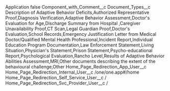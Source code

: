 <?xml version="1.0" encoding="UTF-8"?>
<CustomMetadata xmlns="http://soap.sforce.com/2006/04/metadata" xmlns:xsi="http://www.w3.org/2001/XMLSchema-instance" xmlns:xsd="http://www.w3.org/2001/XMLSchema">
    <label>Application</label>
    <protected>false</protected>
    <values>
        <field>Component_with_Comment__c</field>
        <value xsi:nil="true"/>
    </values>
    <values>
        <field>Document_Types__c</field>
        <value xsi:type="xsd:string">Description of Adaptive Behavior Deficits,Authorized Representative Proof,Diagnosis Verification,Adaptive Behavior Assessment,Doctor&apos;s Evaluation for Age,Discharge Summary from Hospital
,Caregiver Unavailability Proof,CT Scan,Legal Guardian Proof,Doctor&apos;s Evaluation,School Records,Emergency Justification Letter from Medical Doctor/Qualified Mental Health Professional,Incident Report,Individual Education Program Documentation,Law Enforcement Statement,Living Situation,Physician&apos;s Statement,Prison Statement,Psycho-educational Report,Psychological Evaluation,Rancho Level,Results of Adaptive Behavior Abilities Assessment,MRI,Other documents describing the extent of the behavioural challenge,Other</value>
    </values>
    <values>
        <field>Home_Page_Redirection_App_User__c</field>
        <value xsi:nil="true"/>
    </values>
    <values>
        <field>Home_Page_Redirection_Internal_User__c</field>
        <value xsi:type="xsd:string">/one/one.app#/home</value>
    </values>
    <values>
        <field>Home_Page_Redirection_Self_Service_User__c</field>
        <value xsi:type="xsd:string">/</value>
    </values>
    <values>
        <field>Home_Page_Redirection_Svc_Provider_User__c</field>
        <value xsi:type="xsd:string">/</value>
    </values>
</CustomMetadata>
